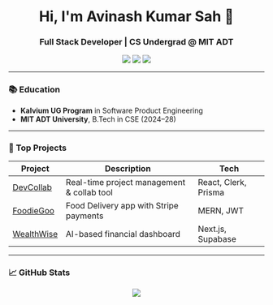 <h1 align="center">Hi, I'm Avinash Kumar Sah 👋</h1>
<h3 align="center">Full Stack Developer | CS Undergrad @ MIT ADT</h3>

<p align="center">
  <a href="[https://linkedin.com/in/your-link](https://www.linkedin.com/in/avinash-kumar-0602402a0/)" target="_blank"><img src="https://img.shields.io/badge/LinkedIn-blue?logo=linkedin&style=for-the-badge"></a>
  <a href="mailto:your.email@example.com"><img src="https://img.shields.io/badge/Gmail-red?logo=gmail&style=for-the-badge"></a>
  <a href="https://github.com/Avii-KS"><img src="https://img.shields.io/badge/GitHub-181717?logo=github&style=for-the-badge"></a>
</p>

---

### 📚 Education
- **Kalvium UG Program** in Software Product Engineering  
- **MIT ADT University**, B.Tech in CSE (2024–28)

---

### 🚀 Top Projects

| Project | Description | Tech |
|--------|-------------|------|
| [DevCollab](https://github.com/Avii-KS/Dev-Collab) | Real-time project management & collab tool | React, Clerk, Prisma |
| [FoodieGoo](https://github.com/Avii-KS/FoodieGoo) | Food Delivery app with Stripe payments | MERN, JWT |
| [WealthWise](https://github.com/Avii-KS/WealthWise) | AI-based financial dashboard | Next.js, Supabase |

---

### 📈 GitHub Stats

<p align="center">
  <img src="https://github-readme-stats.vercel.app/api?username=Avii-KS&show_icons=true&theme=github_dark">
</p>
